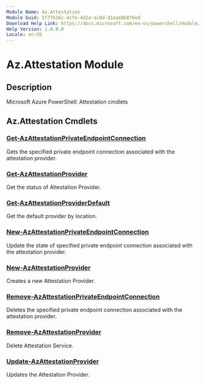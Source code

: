 ```yaml
---
Module Name: Az.Attestation
Module Guid: 5f77616c-4cfe-4d2a-ac0d-d1eae8b876ed
Download Help Link: https://docs.microsoft.com/en-us/powershell/module/az.attestation
Help Version: 1.0.0.0
Locale: en-US
---
```


# Az.Attestation Module
## Description
Microsoft Azure PowerShell: Attestation cmdlets

## Az.Attestation Cmdlets
### [Get-AzAttestationPrivateEndpointConnection](Get-AzAttestationPrivateEndpointConnection.md)
Gets the specified private endpoint connection associated with the attestation provider.

### [Get-AzAttestationProvider](Get-AzAttestationProvider.md)
Get the status of Attestation Provider.

### [Get-AzAttestationProviderDefault](Get-AzAttestationProviderDefault.md)
Get the default provider by location.

### [New-AzAttestationPrivateEndpointConnection](New-AzAttestationPrivateEndpointConnection.md)
Update the state of specified private endpoint connection associated with the attestation provider.

### [New-AzAttestationProvider](New-AzAttestationProvider.md)
Creates a new Attestation Provider.

### [Remove-AzAttestationPrivateEndpointConnection](Remove-AzAttestationPrivateEndpointConnection.md)
Deletes the specified private endpoint connection associated with the attestation provider.

### [Remove-AzAttestationProvider](Remove-AzAttestationProvider.md)
Delete Attestation Service.

### [Update-AzAttestationProvider](Update-AzAttestationProvider.md)
Updates the Attestation Provider.

